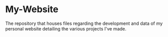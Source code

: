 # My-Website
The repository that houses files regarding the development and data of my personal website detailing the various projects I've made.
